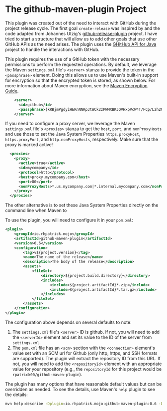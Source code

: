 # The github-maven-plugin Project
This plugin was created out of the need to interact with GitHub during the project release cycle.  The first goal `create-release` was inspired by and the code adapted from Johannes Utzig's [github-release-plugin](https://github.com/jutzig/github-release-plugin) project.  I have tried to start a structure that will allow us to add other goals that use other GitHub APIs as the need arises.  The plugin uses the [GHitHub API for Java](https://github-api.kohsuke.org/) project to handle the interactions with GitHub.

This plugin requires the use of a GitHub token with the necessary permissions to perform the requested operations.  By default, we leverage the Maven `settings.xml` file's `<server>` stanza to provide the token in the `<passphrase>` element.  Doing this allows us to use Maven's built-in support for encryption so that the encrypted token is stored, as shown below.  For more information about Maven encryption, see the [Maven Encryption Guide](https://maven.apache.org/guides/mini/guide-encryption.html).

```xml
    <server>
      <id>github</id>
      <passphrase>{kRBjmPgdyiHERnNNRp3tWCk2zPWMXBKJQVHxpVcW4T/FCp/L2h29+TRmVlgXh9gAX83hnhS302zAoVSdUTc/FA==}</passphrase>
    </server>
```
If you need to configure a proxy server, we leverage the Maven `settings.xml` file's `<proxies>` stanza to get the `host`, `port`, and `nonProxyHosts` and use those to set the Java System Properties `https.proxyHost`, `https.proxyPort`, and `http.nonProxyHosts`, respectively.  Make sure that the proxy is marked active!

```xml
  <proxies>
    <proxy>
      <active>true</active>
      <id>mycompany</id>
      <protocol>http</protocol>
      <host>proxy.mycompany.com</host>
      <port>80</port>
      <nonProxyHosts>*.us.mycompany.com|*.internal.mycompany.com</nonProxyHosts>
    </proxy>
  </proxies>
```

The other alternative is to set these Java System Properties directly on the command line when Maven to 

To use the plugin, you will need to configure it in your `pom.xml`:

```xml
<plugin>
    <groupId>io.rhpatrick.mojo</groupId>
    <artifactId>github-maven-plugin</artifactId>
    <version>0.6</version>
    <configuration>
        <tag>v${project.version}</tag>
        <name>The name of the release</name>
        <description>The body of the release</description>
        <assets>
            <fileSet>
                <directory>${project.build.directory}</directory>
                <includes>
                    <include>${project.artifactId}*.zip</include>
                    <include>${project.artifactId}*.tar.gz</include>
                </includes>
            </fileSet>
        </assets>
    </configuration>
</plugin>
```

The configuration above depends on several defaults to note:

1. The `settings.xml` file's `<server>` ID is github.  If not, you will need to add the `<serverId>` element and set its value to the ID of the server from `settings.xml`.
2. The `pom.xml` file has an `<scm>` section with the `<connection>` element's value set with an SCM url for Github (only http, https, and SSH formats are supported).  The plugin will extract the repository ID from this URL.  If not, you will need to add the `<repositoryId>` element with an appropriate value for your repository (e.g., the `repositoryId` for this project would be `rpatrick00/github-maven-plugin`).

The plugin has many options that have reasonable default values but can be overridden as needed.  To see the details, use Maven's `help` plugin to see the details:

```bash
mvn help:describe -Dplugin=io.rhpatrick.mojo:github-maven-plugin:0.6 -Dgoal=create-release -Ddetail
```
